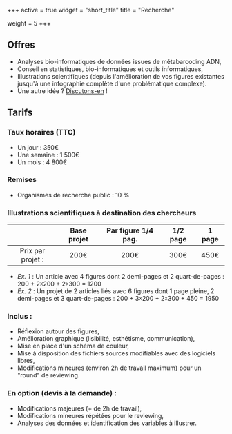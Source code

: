+++
active = true
widget = "short_title"
title = "Recherche"

weight = 5
+++

## Offres

* Analyses bio-informatiques de données issues de métabarcoding ADN,
* Conseil en statistiques, bio-informatiques et outils informatiques,
* Illustrations scientifiques (depuis l'amélioration de vos figures existantes jusqu'à une infographie complète d'une problématique complexe).
* Une autre idée ? [Discutons-en](/#contact) !


## Tarifs

### Taux horaires (TTC)

* Un jour : 350€ 
* Une semaine : 1 500€
* Un mois : 4 800€

### Remises

* Organismes de recherche public : 10 %


### Illustrations scientifiques à destination des chercheurs


| | Base projet | Par figure 1/4 pag. | 1/2 page	| 1 page  |
| :---: | :---: | :---: | :---: | :---: |
| Prix par projet : | 200€| 200€ | 300€ | 450€  |

* *Ex. 1* : Un article avec 4 figures dont 2 demi-pages et 2 quart-de-pages : 200 + 2☓200 + 2☓300 = 1200
* *Ex. 2* : Un projet de 2 articles liés avec 6 figures dont 1 page pleine, 2 demi-pages et 3 quart-de-pages : 200 + 3☓200 + 2☓300 + 450 = 1950

### Inclus :

  - Réflexion autour des figures,
  - Amélioration graphique (lisibilité, esthétisme, communication),
  - Mise en place d'un schéma de couleur,
  - Mise à disposition des fichiers sources modifiables avec des logiciels libres,
  - Modifications mineures (environ 2h de travail maximum) pour un "round" de reviewing.

### En option (devis à la demande) : 

  - Modifications majeures (+ de 2h de travail),
  - Modifications mineures répétées pour le reviewing,
  - Analyses des données et identification des variables à illustrer.

